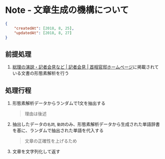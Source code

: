 # Note - 文章生成の機構について

```Json
{
	"createdAt": [2018, 8, 25],
	"updatedAt": [2018, 8, 27]
}
```


## 前提処理
1.	[総理の演説・記者会見など | 記者会見 | 首相官邸ホームページ](https://www.kantei.go.jp/jp/98_abe/statement)に掲載されている文書の形態素解析を行う


## 処理行程
1.	形態素解析データからランダムで1文を抽出する
	> 理由は後述
2.	抽出したデータの`名詞`, `動詞`のみ、形態素解析データから生成された単語辞書を基に、ランダムで抽出された単語を代入する
	> 文章の正確性を上げるため
3.	文章を文字列化して返す